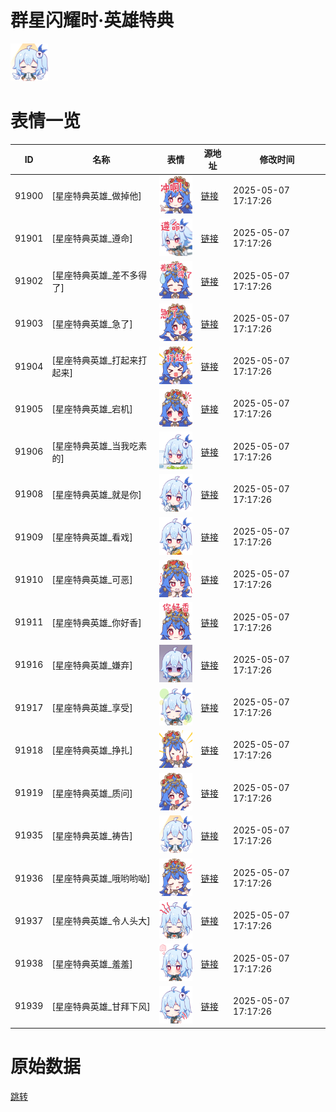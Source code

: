 # 群星闪耀时·英雄特典

<img src="./cover.png" height="60" alt="cover" />

# 表情一览

|ID|名称|表情|源地址|修改时间|
|----|----|----|----|----|
|91900|[星座特典英雄_做掉他]|<img src="./pic/091900_%5B星座特典英雄_做掉他%5D.png" height="60" alt="做掉他"/>|[链接](https://i0.hdslb.com/bfs/emote/86e7b1bfcdfa286bdfa4ba23eaf7025c3968e4e8.png)|2025-05-07 17:17:26|
|91901|[星座特典英雄_遵命]|<img src="./pic/091901_%5B星座特典英雄_遵命%5D.png" height="60" alt="遵命"/>|[链接](https://i0.hdslb.com/bfs/emote/bbf054e5b03712b62d2c39873be6c964c5bb2104.png)|2025-05-07 17:17:26|
|91902|[星座特典英雄_差不多得了]|<img src="./pic/091902_%5B星座特典英雄_差不多得了%5D.png" height="60" alt="差不多得了"/>|[链接](https://i0.hdslb.com/bfs/emote/25eb279238abf528668d5299b3a05f5bbbfb0004.png)|2025-05-07 17:17:26|
|91903|[星座特典英雄_急了]|<img src="./pic/091903_%5B星座特典英雄_急了%5D.png" height="60" alt="急了"/>|[链接](https://i0.hdslb.com/bfs/emote/203bcf510d21a1427a34c55a31870a5350077553.png)|2025-05-07 17:17:26|
|91904|[星座特典英雄_打起来打起来]|<img src="./pic/091904_%5B星座特典英雄_打起来打起来%5D.png" height="60" alt="打起来打起来"/>|[链接](https://i0.hdslb.com/bfs/emote/637e8ff1a34e78b86b1736c904cb86153f33c905.png)|2025-05-07 17:17:26|
|91905|[星座特典英雄_宕机]|<img src="./pic/091905_%5B星座特典英雄_宕机%5D.png" height="60" alt="宕机"/>|[链接](https://i0.hdslb.com/bfs/emote/e597279ea43072dbd939e7609f75b2d055af468b.png)|2025-05-07 17:17:26|
|91906|[星座特典英雄_当我吃素的]|<img src="./pic/091906_%5B星座特典英雄_当我吃素的%5D.png" height="60" alt="当我吃素的"/>|[链接](https://i0.hdslb.com/bfs/emote/d8b873b4d68c25a081fc33c7577c2a9bf7e8b4ee.png)|2025-05-07 17:17:26|
|91908|[星座特典英雄_就是你]|<img src="./pic/091908_%5B星座特典英雄_就是你%5D.png" height="60" alt="就是你"/>|[链接](https://i0.hdslb.com/bfs/emote/8c74ffbcdc849034b8a18f9052d12c70426cd11a.png)|2025-05-07 17:17:26|
|91909|[星座特典英雄_看戏]|<img src="./pic/091909_%5B星座特典英雄_看戏%5D.png" height="60" alt="看戏"/>|[链接](https://i0.hdslb.com/bfs/emote/3b1a733e7b1d00aece582c120351060bd3c9c356.png)|2025-05-07 17:17:26|
|91910|[星座特典英雄_可恶]|<img src="./pic/091910_%5B星座特典英雄_可恶%5D.png" height="60" alt="可恶"/>|[链接](https://i0.hdslb.com/bfs/emote/a80eb80c3b2da3daa10a9eec8fb8801cfebd2a43.png)|2025-05-07 17:17:26|
|91911|[星座特典英雄_你好香]|<img src="./pic/091911_%5B星座特典英雄_你好香%5D.png" height="60" alt="你好香"/>|[链接](https://i0.hdslb.com/bfs/emote/6c481cf5d7ecd73e0f8ea54eb7bdaf6ed6e4aae2.png)|2025-05-07 17:17:26|
|91916|[星座特典英雄_嫌弃]|<img src="./pic/091916_%5B星座特典英雄_嫌弃%5D.png" height="60" alt="嫌弃"/>|[链接](https://i0.hdslb.com/bfs/emote/bfa259830ae471f2790d28fe6443d04dab6a92c0.png)|2025-05-07 17:17:26|
|91917|[星座特典英雄_享受]|<img src="./pic/091917_%5B星座特典英雄_享受%5D.png" height="60" alt="享受"/>|[链接](https://i0.hdslb.com/bfs/emote/7a37aff7d4732b683fae01c54434fc67a1d339af.png)|2025-05-07 17:17:26|
|91918|[星座特典英雄_挣扎]|<img src="./pic/091918_%5B星座特典英雄_挣扎%5D.png" height="60" alt="挣扎"/>|[链接](https://i0.hdslb.com/bfs/emote/be9b6cbb82b3e4055dc6c4cfeaa45a3c7fbf7a28.png)|2025-05-07 17:17:26|
|91919|[星座特典英雄_质问]|<img src="./pic/091919_%5B星座特典英雄_质问%5D.png" height="60" alt="质问"/>|[链接](https://i0.hdslb.com/bfs/emote/6b554976e030ede442f83d4e826920db4dd0b896.png)|2025-05-07 17:17:26|
|91935|[星座特典英雄_祷告]|<img src="./pic/091935_%5B星座特典英雄_祷告%5D.png" height="60" alt="祷告"/>|[链接](https://i0.hdslb.com/bfs/emote/8607f1fdf68595cc11cc0dcbfb4f1bc48073dff3.png)|2025-05-07 17:17:26|
|91936|[星座特典英雄_哦哟哟呦]|<img src="./pic/091936_%5B星座特典英雄_哦哟哟呦%5D.png" height="60" alt="哦哟哟呦"/>|[链接](https://i0.hdslb.com/bfs/emote/5fadda6e94ebf9e70774a437ea15fb4eddc35d36.png)|2025-05-07 17:17:26|
|91937|[星座特典英雄_令人头大]|<img src="./pic/091937_%5B星座特典英雄_令人头大%5D.png" height="60" alt="令人头大"/>|[链接](https://i0.hdslb.com/bfs/emote/80626073887946314bbf56d7b52d39172384d24d.png)|2025-05-07 17:17:26|
|91938|[星座特典英雄_羞羞]|<img src="./pic/091938_%5B星座特典英雄_羞羞%5D.png" height="60" alt="羞羞"/>|[链接](https://i0.hdslb.com/bfs/emote/821ea136beb9321e10d23be3862bea512296f344.png)|2025-05-07 17:17:26|
|91939|[星座特典英雄_甘拜下风]|<img src="./pic/091939_%5B星座特典英雄_甘拜下风%5D.png" height="60" alt="甘拜下风"/>|[链接](https://i0.hdslb.com/bfs/emote/ee0fb582dfb79a12ac822ebe611e66955c9bc5a0.png)|2025-05-07 17:17:26|

# 原始数据

[跳转](./raw.json)

